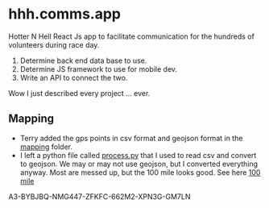 # hhh.comms.app

Hotter N Hell React Js app to facilitate communication for the hundreds of volunteers during race day.

1. Determine back end data base to use.
2. Determine JS framework to use for mobile dev.
3. Write an API to connect the two.

Wow I just described every project ... ever.

## Mapping

- Terry added the gps points in csv format and geojson format in the [mapping](./mapping/) folder.
- I left a python file called [process.py](./mapping/process.py) that I used to read csv and convert to geojson. We may or may not use geojson, but I converted everything anyway. Most are messed up, but the 100 mile looks good. See here [100 mile](./mapping/data/geojson/Points_100_Mile.geojson)

A3-BYBJBQ-NMG447-ZFKFC-662M2-XPN3G-GM7LN